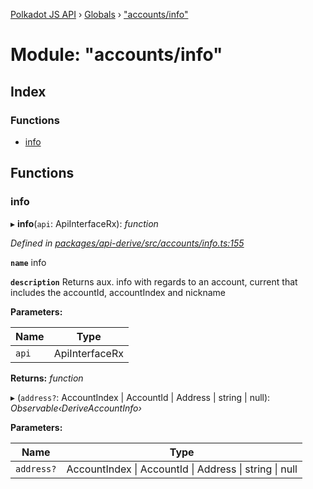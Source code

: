 [Polkadot JS API](../README.md) › [Globals](../globals.md) › ["accounts/info"](_accounts_info_.md)

# Module: "accounts/info"

## Index

### Functions

* [info](_accounts_info_.md#info)

## Functions

###  info

▸ **info**(`api`: ApiInterfaceRx): *function*

*Defined in [packages/api-derive/src/accounts/info.ts:155](https://github.com/polkadot-js/api/blob/a19928fef9/packages/api-derive/src/accounts/info.ts#L155)*

**`name`** info

**`description`** Returns aux. info with regards to an account, current that includes the accountId, accountIndex and nickname

**Parameters:**

Name | Type |
------ | ------ |
`api` | ApiInterfaceRx |

**Returns:** *function*

▸ (`address?`: AccountIndex | AccountId | Address | string | null): *Observable‹DeriveAccountInfo›*

**Parameters:**

Name | Type |
------ | ------ |
`address?` | AccountIndex &#124; AccountId &#124; Address &#124; string &#124; null |
